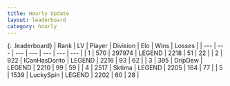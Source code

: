 ```yaml
---
title: Hourly Update
layout: leaderboard
category: hourly
---
```


{: .leaderboard}
| Rank | LV | Player | Division | Elo | Wins | Losses |
| --- | --- | --- | --- | --- | --- | --- |
| <span data-change="0">1</span> | 570 | <span title="ID: 544038">297974</span> | LEGEND | <span data-change="0">2218</span> | <span data-change="0">51</span> | <span data-change="0">22</span> |
| <span data-change="0">2</span> | 922 | <span title="ID: 415713">ICanHasDorito</span> | LEGEND | <span data-change="0">2216</span> | <span data-change="0">93</span> | <span data-change="0">62</span> |
| <span data-change="0">3</span> | 395 | <span title="ID: 649454">DripDew</span> | LEGEND | <span data-change="0">2210</span> | <span data-change="0">99</span> | <span data-change="0">59</span> |
| <span data-change="0">4</span> | 2517 | <span title="ID: 353063">Sktima</span> | LEGEND | <span data-change="1">2205</span> | <span data-change="4">164</span> | <span data-change="1">77</span> |
| <span data-change="0">5</span> | 1539 | <span title="ID: 498412">LuckySpin</span> | LEGEND | <span data-change="0">2202</span> | <span data-change="0">60</span> | <span data-change="0">28</span> |